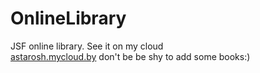 # OnlineLibrary
JSF online library.
See it on my cloud </br>
<a href="http://astarosh.mycloud.by">astarosh.mycloud.by</a>
don't be be shy to add some books:)
